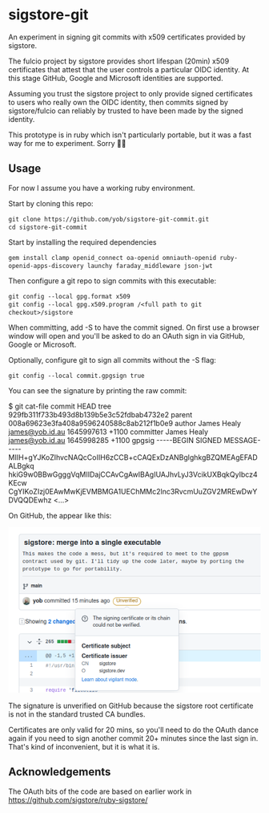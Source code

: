 # sigstore-git

An experiment in signing git commits with x509 certificates provided by sigstore.

The fulcio project by sigstore provides short lifespan (20min) x509 certificates that
attest that the user controls a particular OIDC identity. At this stage GitHub, Google
and Microsoft identities are supported.

Assuming you trust the sigstore project to only provide signed certificates to users
who really own the OIDC identity, then commits signed by sigstore/fulcio can reliably
by trusted to have been made by the signed identity.

This prototype is in ruby which isn't particularly portable, but it was a fast way
for me to experiment. Sorry 🤷‍♂️

## Usage

For now I assume you have a working ruby environment.

Start by cloning this repo:

    git clone https://github.com/yob/sigstore-git-commit.git
    cd sigstore-git-commit

Start by installing the required dependencies

    gem install clamp openid_connect oa-openid omniauth-openid ruby-openid-apps-discovery launchy faraday_middleware json-jwt

Then configure a git repo to sign commits with this executable:

    git config --local gpg.format x509
    git config --local gpg.x509.program /<full path to git checkout>/sigstore

When committing, add -S to have the commit signed. On first use a browser window will open and you'll
be asked to do an OAuth sign in via GitHub, Google or Microsoft.

Optionally, configure git to sign all commits without the -S flag:

    git config --local commit.gpgsign true

You can see the signature by printing the raw commit:

   $ git cat-file commit HEAD
   tree 929fb311f733b493d8b139b5e3c52fdbab4732e2
   parent 008a69623e3fa408a9596240588c8ab212f1b0e9
   author James Healy <james@yob.id.au> 1645997613 +1100
   committer James Healy <james@yob.id.au> 1645998285 +1100
   gpgsig -----BEGIN SIGNED MESSAGE-----
    MIIH+gYJKoZIhvcNAQcCoIIH6zCCB+cCAQExDzANBglghkgBZQMEAgEFADALBgkq
    hkiG9w0BBwGgggVqMIIDajCCAvCgAwIBAgIUAJhvLyJ3VcikUXBqkQyIbcz4KEcw
    CgYIKoZIzj0EAwMwKjEVMBMGA1UEChMMc2lnc3RvcmUuZGV2MREwDwYDVQQDEwhz 
    <...>

On GitHub, the appear like this:

![Unverified on GitHub](/images/github-unverified.png)

The signature is unverified on GitHub because the sigstore root certificate is not in the standard
trusted CA bundles.

Certificates are only valid for 20 mins, so you'll need to do the OAuth dance again if you
need to sign another commit 20+ minutes since the last sign in. That's kind of inconvenient, but
it is what it is.

## Acknowledgements

The OAuth bits of the code are based on earlier work in https://github.com/sigstore/ruby-sigstore/
